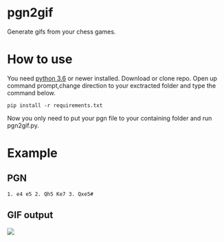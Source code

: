 # pgn2gif
Generate gifs from your chess games.

# How to use
You need [python 3.6](https://www.python.org/downloads/) or newer installed.
Download or clone repo.
Open up command prompt,change direction to your exctracted folder and type the command below.
```
pip install -r requirements.txt
```
Now you only need to put your pgn file to your containing folder and run pgn2gif.py.

# Example
## PGN
```
1. e4 e5 2. Qh5 Ke7 3. Qxe5#
```

## GIF output
<img src="https://media.giphy.com/media/2UtkKmkhBCfv0bXHBk/giphy.gif">
